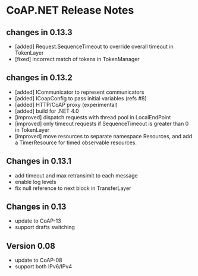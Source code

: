 CoAP.NET Release Notes
======================

changes in 0.13.3
-----------------

* [added] Request.SequenceTimeout to override overall timeout in
  TokenLayer
* [fixed] incorrect match of tokens in TokenManager

changes in 0.13.2
-----------------

* [added] ICommunicator to represent communicators
* [added] ICoapConfig to pass initial variables (refs #8)
* [added] HTTP/CoAP proxy (experimental)
* [added] build for .NET 4.0
* [improved] dispatch requests with thread pool in LocalEndPoint
* [improved] only timeout requests if SequenceTimeout is greater
  than 0 in TokenLayer
* [improved] move resources to separate namespace Resources, and
  add a TimerResource for timed observable resources.

Changes in 0.13.1
------------------

* add timeout and max retransimit to each message
* enable log levels
* fix null reference to next block in TransferLayer

Changes in 0.13
----------------

* update to CoAP-13
* support drafts switching

Version 0.08
-----------

* update to CoAP-08
* support both IPv6/IPv4
